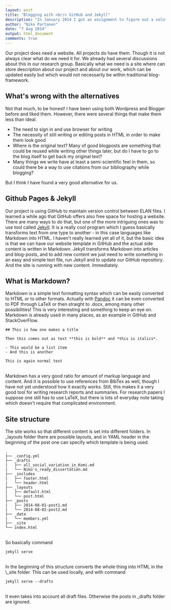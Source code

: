 ```yaml
---
layout: post
title: "Blogging with <br/> GitHub and Jekyll"
description: "In January 2014 I got an assignment to figure out a solution for our project website. Now in August I've come up with something."
author: "Niko Partanen"
date: "7 Aug 2014"
output: html_document
comments: true
---
```


Our project does need a website. All projects do have them. Though it is not always clear what do we need it for. We already had several discussions about this in our research group. Basically what we need is a site where can store description about our project and about our work, which can be updated easily but which would not necessarily be within traditional blog-framework.

## What's wrong with the alternatives

Not that much, to be honest! I have been using both Wordpress and Blogger before and liked them. However, there were several things that make them less than ideal.

- The need to sign in and use browser for writing
- The necessity of still writing or editing posts in HTML in order to make them look good
- Where is the original text? Many of good blogposts are something that could be reused while writing other things later, but do I have to go to the blog itself to get back my original text?
- Many things we write have at least a semi-scientific feel in them, so could there be a way to use citations from our bibliography while blogging?

But I think I have found a very good alternative for us.

## Github Pages & Jekyll

Our project is using GitHub to maintain version control between ELAN files. I learned a while ago that GitHub offers also free space for hosting a website. There are many ways to do that, but one of the more intriguing ones was to use tool called [Jekyll](http://jekyllrb.com/). It is a really cool program which I guess basically transforms text from one type to another - in this case languages like Markdown into HTML. I haven't really learned yet all of it, but the basic idea is that we can have our website template in GitHub and the actual side content is written in Markdown. Jekyll transforms Markdown into articles and blog-posts, and to add new content we just need to write something in an easy and simple text file, run Jekyll and to update our GitHub repository. And the site is running with new content. Immediately.

## What is Markdown?

Markdown is a simple text formatting syntax which can be easily converted to HTML or to other formats. Actually with [Pandoc](http://johnmacfarlane.net/pandoc/) it can be even converted to PDF through LaTeX or then straight to .docx, among many other possibilities! This is very interesting and something to keep an eye on. Markdown is already used in many places, as an example in GitHub and StackOverFlow.

    ## This is how one makes a title
    
    Then this comes out as text **this is bold** and *this is italics*.
    
    - This would be a list item
    - And this is another
    
    This is again normal text

<br/>
Markdown has a very good ratio for amount of markup language and content. And it is possible to use references from BibTex as well, though I have not yet understood how it exactly works. Still, this makes it a very good tool for writing research reports and summaries. For research papers I suppose one still has to use LaTeX, but there is lots of everyday note taking which doesn't require that complicated environment.

## Site structure

The site works so that different content is set into different folders. In \_layouts folder there are possible layouts, and in YAML header in the beginning of the post one can specify which template is being used.

    .
    ├── _config.yml
    ├── _drafts
    |   ├── all_social_variation_in_Komi.md
    |   └── Niko's_ready_dissertation.md
    ├── _includes
    |   ├── footer.html
    |   └── header.html
    ├── _layouts
    |   ├── default.html
    |   └── post.html
    ├── _posts
    |   ├── 2014-08-01-post1.md
    |   └── 2014-08-02-post2.md
    ├── _data
    |   └── members.yml
    ├── _site
    └── index.html

<br/>
So basically command

    jekyll serve

<br/>
In the beginning of this structure converts the whole thing into HTML in the \_site folder. This can be used locally, and with command

    jekyll serve --drafts

<br/>
It even takes into account all draft files. Otherwise the posts in _drafts folder are ignored.